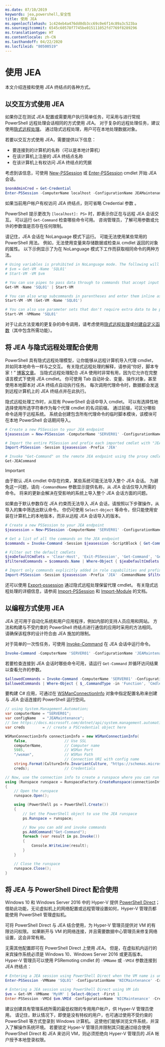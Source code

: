 ```yaml
---
ms.date: 07/10/2019
keywords: jea,powershell,安全性
title: 使用 JEA
ms.openlocfilehash: 1c424eb4a476dd0db3cc69c0e6f14c89a3c523ba
ms.sourcegitcommit: 6545c60578f7745be015111052fd7769f8289296
ms.translationtype: HT
ms.contentlocale: zh-CN
ms.lasthandoff: 04/22/2020
ms.locfileid: "80500519"
---
```

# <a name="using-jea"></a>使用 JEA

本文介绍连接和使用 JEA 终结点的各种方式。

## <a name="using-jea-interactively"></a>以交互方式使用 JEA

如果你正在测试 JEA 配置或需要用户执行简单任务，可采用与进行常规 PowerShell 远程处理会话相同的方式使用 JEA。 对于复杂的远程处理任务，建议使用[隐式远程处理](#using-jea-with-implicit-remoting)。 通过隐式远程处理，用户可在本地处理数据对象。

若要以交互方式使用 JEA，需要提供以下信息：

- 要连接到的计算机的名称（可以是本地计算机）
- 在该计算机上注册的 JEA 终结点名称
- 在该计算机上有权访问 JEA 终结点的凭据

考虑到该信息，可使用 [New-PSSession](/powershell/module/microsoft.powershell.core/New-PSSession) 或 [Enter-PSSession](/powershell/module/microsoft.powershell.core/enter-pssession) cmdlet 开始 JEA 会话。

```powershell
$nonAdminCred = Get-Credential
Enter-PSSession -ComputerName localhost -ConfigurationName JEAMaintenance -Credential $nonAdminCred
```

如果当前用户帐户有权访问 JEA 终结点，则可省略 Credential 参数  。

PowerShell 提示更改为 `[localhost]: PS>` 时，即表示你正在与远程 JEA 会话交互。 可以运行 `Get-Command` 检查哪些命令可用。 咨询管理员，了解可用参数或允许的参数值是否存在任何限制。

请记住，JEA 会话在 NoLanguage 模式下运行。 可能无法使用某些常用的 PowerShell 用法。 例如，无法使用变量来存储数据或检查从 cmdlet 返回的对象的属性。 以下示例显示了为在 NoLanguage 模式下工作而获取相同命令的两种方法。

```powershell
# Using variables is prohibited in NoLanguage mode. The following will not work:
# $vm = Get-VM -Name 'SQL01'
# Start-VM -VM $vm

# You can use pipes to pass data through to commands that accept input from the pipeline
Get-VM -Name 'SQL01' | Start-VM

# You can also wrap subcommands in parentheses and enter them inline as arguments
Start-VM -VM (Get-VM -Name 'SQL01')

# You can also use parameter sets that don't require extra data to be passed in
Start-VM -VMName 'SQL01'
```

对于让此方法变难的更复杂的命令调用，请考虑使用[隐式远程处理](#using-jea-with-implicit-remoting)或[创建自定义函数](role-capabilities.md#creating-custom-functions)（其中包含所需功能）。

## <a name="using-jea-with-implicit-remoting"></a>将 JEA 与隐式远程处理配合使用

PowerShell 具有隐式远程处理模型，让你能够从远程计算机导入代理 cmdlet，并如同本地命令一样与之交互。 有关隐式远程处理的解释，请参阅“你好，脚本专家！”  [博客文章](https://devblogs.microsoft.com/scripting/remoting-the-implicit-way/)。
当隐式远程处理配合 JEA 使用时非常有用，因为它允许在完整语言模式下使用 JEA cmdlet。 你可使用 Tab 自动补全、变量、操作对象，甚至使用本地脚本对 JEA 终结点自动执行任务。 每次调用代理命令时，数据都会发送到远程计算机上的 JEA 终结点并在此执行。

隐式远程处理工作时，从现有 PowerShell 会话中导入 cmdlet。 可以有选择性地选择使用所选字符串作为每个代理 cmdlet 的名词前缀。 通过前缀，可区分哪些命令适用于远程系统。 系统会创建包含所有代理命令的临时脚本模块，该模块可在本地 PowerShell 会话期间导入。

```powershell
# Create a new PSSession to your JEA endpoint
$jeasession = New-PSSession -ComputerName 'SERVER01' -ConfigurationName 'JEAMaintenance'

# Import the entire PSSession and prefix each imported cmdlet with "JEA"
Import-PSSession -Session $jeasession -Prefix 'JEA'

# Invoke "Get-Command" on the remote JEA endpoint using the proxy cmdlet
Get-JEACommand
```

> [!IMPORTANT]
> 由于默认 JEA cmdlet 中存在约束，某些系统可能无法导入整个 JEA 会话。 为避免这一问题，请向 `-CommandName` 参数显示提供名称，从 JEA 会话仅导入所需的命令。 将来的更新会解决在受影响的系统上导入整个 JEA 会话方面的问题。

如果由于默认参数存在 JEA 约束而无法导入 JEA 会话，请按照以下步骤操作，从导入的集中筛选出默认命令。 你仍可使用 `Select-Object` 等命令，但只能使用安装在计算机上的本地版本，而非从远程 JEA 会话导入的版本。

```powershell
# Create a new PSSession to your JEA endpoint
$jeasession = New-PSSession -ComputerName 'SERVER01' -ConfigurationName 'JEAMaintenance'

# Get a list of all the commands on the JEA endpoint
$commands = Invoke-Command -Session $jeasession -ScriptBlock { Get-Command }

# Filter out the default cmdlets
$jeaDefaultCmdlets = 'Clear-Host', 'Exit-PSSession', 'Get-Command', 'Get-FormatData', 'Get-Help', 'Measure-Object', 'Out-Default', 'Select-Object'
$filteredCommands = $commands.Name | Where-Object { $jeaDefaultCmdlets -notcontains $_ }

# Import only commands explicitly added in role capabilities and prefix each imported cmdlet with "JEA"
Import-PSSession -Session $jeasession -Prefix 'JEA' -CommandName $filteredCommands
```

还可以使用 [Export-pssession](/powershell/module/microsoft.powershell.utility/Export-PSSession) 通过隐式远程处理保留代理 cmdlet。
有关隐式远程处理的详细信息，请参阅 [Import-PSSession](/powershell/module/microsoft.powershell.utility/import-pssession) 和 [Import-Module](/powershell/module/microsoft.powershell.core/import-module) 的文档。

## <a name="using-jea-programmatically"></a>以编程方式使用 JEA

JEA 还可用于自动化系统和用户应用程序，例如内部的支持人员应用和网站。 方法和构建与不受约束的 PowerShell 终结点进行通信的应用时采用的方法相同。 请确保该程序的设计符合由 JEA 施加的限制。

对于简单的一次性任务，可使用 [Invoke-Command](/powershell/module/microsoft.powershell.core/invoke-command) 在 JEA 会话中运行命令。

```powershell
Invoke-Command -ComputerName 'SERVER01' -ConfigurationName 'JEAMaintenance' -ScriptBlock { Get-Process; Get-Service }
```

若要检查连接到 JEA 会话时哪些命令可用，请运行 `Get-Command` 并循环访问结果以查看允许的参数。

```powershell
$allowedCommands = Invoke-Command -ComputerName 'SERVER01' -ConfigurationName 'JEAMaintenance' -ScriptBlock { Get-Command }
$allowedCommands | Where-Object { $_.CommandType -in 'Function', 'Cmdlet' } | Format-Table Name, Parameters
```

要构建 C# 应用，可通过在 [WSManConnectionInfo](/dotnet/api/system.management.automation.runspaces.wsmanconnectioninfo) 对象中指定配置名称来创建与 JEA 会话连接的 PowerShell 运行空间。

```csharp
// using System.Management.Automation;
var computerName = "SERVER01";
var configName   = "JEAMaintenance";
// See https://docs.microsoft.com/dotnet/api/system.management.automation.pscredential
var creds        = // create a PSCredential object here

WSManConnectionInfo connectionInfo = new WSManConnectionInfo(
    false,                 // Use SSL
    computerName,          // Computer name
    5985,                  // WSMan Port
    "/wsman",              // WSMan Path
                           // Connection URI with config name
    string.Format(CultureInfo.InvariantCulture, "https://schemas.microsoft.com/powershell/{0}", configName),
    creds);                // Credentials

// Now, use the connection info to create a runspace where you can run the commands
using (Runspace runspace = RunspaceFactory.CreateRunspace(connectionInfo))
{
    // Open the runspace
    runspace.Open();

    using (PowerShell ps = PowerShell.Create())
    {
        // Set the PowerShell object to use the JEA runspace
        ps.Runspace = runspace;

        // Now you can add and invoke commands
        ps.AddCommand("Get-Command");
        foreach (var result in ps.Invoke())
        {
            Console.WriteLine(result);
        }
    }

    // Close the runspace
    runspace.Close();
}
```

## <a name="using-jea-with-powershell-direct"></a>将 JEA 与 PowerShell Direct 配合使用

Windows 10 和 Windows Server 2016 中的 Hyper-V 提供 [PowerShell Direct](/virtualization/hyper-v-on-windows/user-guide/powershell-direct)；借助此功能，无论虚拟机上的网络配置或远程管理设置如何，Hyper-V 管理员都能使用 PowerShell 管理虚拟机。

可将 PowerShell Direct 与 JEA 结合使用，为 Hyper-V 管理员提供对 VM 的有限访问权限。
如果断开与 VM 的网络连接，并且需要数据中心管理员来修复网络设置，这会非常有用。

无需其他配置即可在 PowerShell Direct 上使用 JEA。 但是，在虚拟机内运行的来宾操作系统必须是 Windows 10、Windows Server 2016 或更高版本。 Hyper-V 管理员可以使用 PSRemoting cmdlet 的 `-VMName` 或 `-VMId` 参数连接到 JEA 终结点：

```powershell
# Entering a JEA session using PowerShell Direct when the VM name is unique
Enter-PSSession -VMName 'SQL01' -ConfigurationName 'NICMaintenance' -Credential 'localhost\JEAformyHoster'

# Entering a JEA session using PowerShell Direct using VM ids
$vm = Get-VM -VMName 'MyVM' | Select-Object -First 1
Enter-PSSession -VMId $vm.VMId -ConfigurationName 'NICMaintenance' -Credential 'localhost\JEAformyHoster'
```

建议创建具有管理系统所需的最低权限的专用用户帐户，供 Hyper-V 管理员使用。 请记住，默认情况下，即使是没有特权的用户，也可通过使用不受约束的 PowerShell 等方式登录到 Windows 计算机。 这使他们能够浏览文件系统，并深入了解操作系统环境。 若要锁定 Hyper-V 管理员并限制其只能通过结合使用 PowerShell Direct 和 JEA 来访问 VM，则必须拒绝向 Hyper-V 管理员的 JEA 帐户授予本地登录权限。

